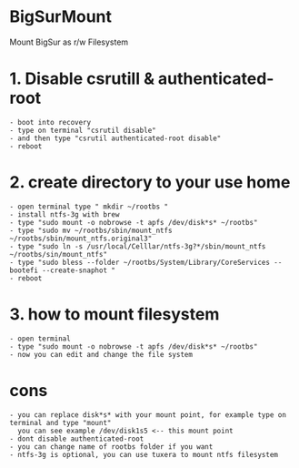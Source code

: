 # BigSurMount
Mount BigSur as r/w Filesystem

# 1. Disable csrutill & authenticated-root
    - boot into recovery
    - type on terminal "csrutil disable"
    - and then type "csrutil authenticated-root disable"
    - reboot
    
# 2. create directory to your use home
    - open terminal type " mkdir ~/rootbs "
    - install ntfs-3g with brew
    - type "sudo mount -o nobrowse -t apfs /dev/disk*s* ~/rootbs"
    - type "sudo mv ~/rootbs/sbin/mount_ntfs ~/rootbs/sbin/mount_ntfs.original3"
    - type "sudo ln -s /usr/local/Celllar/ntfs-3g?*/sbin/mount_ntfs ~/rootbs/sin/mount_ntfs"
    - type "sudo bless --folder ~/rootbs/System/Library/CoreServices --bootefi --create-snaphot "
    - reboot
    
# 3. how to mount filesystem
    - open terminal
    - type "sudo mount -o nobrowse -t apfs /dev/disk*s* ~/rootbs"
    - now you can edit and change the file system

# cons
    - you can replace disk*s* with your mount point, for example type on terminal and type "mount" 
      you can see example /dev/disk1s5 <-- this mount point
    - dont disable authenticated-root
    - you can change name of rootbs folder if you want
    - ntfs-3g is optional, you can use tuxera to mount ntfs filesystem
